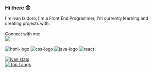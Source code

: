 ### Hi there 😎

I'm Ivan Izidoro, I'm a Front End Programmer, I'm currently learning and creating projects with:
<br>
<br>
Connect with me:
<br>
<a href="https://www.linkedin.com/in/ivan-izidoro"><img src="https://img.shields.io/badge/LinkedIn-0077B5?style=for-the-badge&logo=linkedin&logoColor=white"></a>
<br>
<br>
<img src="https://img.shields.io/badge/HTML5-E34F26?style=for-the-badge&logo=html5&logoColor=white" alt="html-logo"> <img src="https://img.shields.io/badge/CSS3-1572B6?style=for-the-badge&logo=css3&logoColor=white" alt="css-logo"> <img src="https://img.shields.io/badge/JavaScript-F7DF1E?style=for-the-badge&logo=javascript&logoColor=black" alt="java-logo"> <img src="https://img.shields.io/badge/React-20232A?style=for-the-badge&logo=react&logoColor=61DAFB" alt="react">
<br>
<br>
[![Ivan stats](https://github-readme-stats.vercel.app/api?username=ivanizidoro)](https://github.com/anuraghazra/github-readme-stats)
<br>
[![Top Langs](https://github-readme-stats.vercel.app/api/top-langs/?username=ivanizidoro)](https://github.com/anuraghazra/github-readme-stats)
